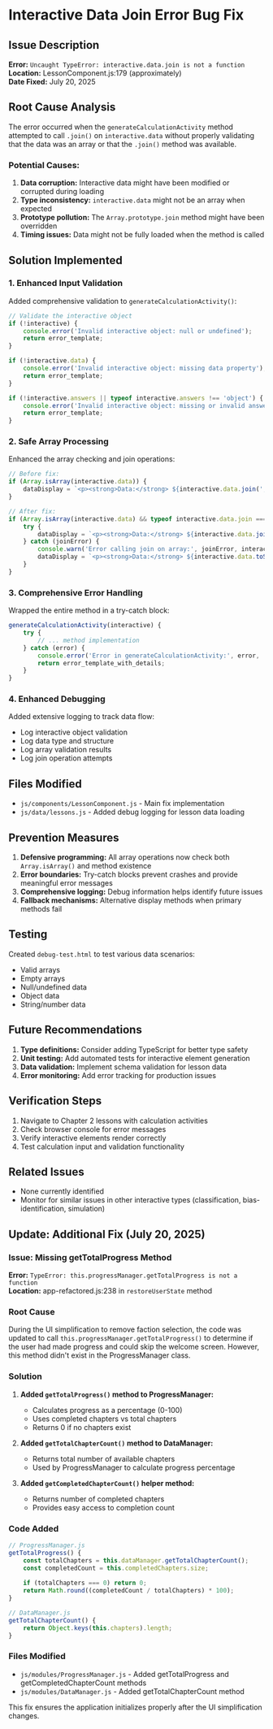 # Interactive Data Join Error Bug Fix

## Issue Description
**Error:** `Uncaught TypeError: interactive.data.join is not a function`  
**Location:** LessonComponent.js:179 (approximately)  
**Date Fixed:** July 20, 2025

## Root Cause Analysis
The error occurred when the `generateCalculationActivity` method attempted to call `.join()` on `interactive.data` without properly validating that the data was an array or that the `.join()` method was available.

### Potential Causes:
1. **Data corruption:** Interactive data might have been modified or corrupted during loading
2. **Type inconsistency:** `interactive.data` might not be an array when expected
3. **Prototype pollution:** The `Array.prototype.join` method might have been overridden
4. **Timing issues:** Data might not be fully loaded when the method is called

## Solution Implemented

### 1. Enhanced Input Validation
Added comprehensive validation to `generateCalculationActivity()`:
```javascript
// Validate the interactive object
if (!interactive) {
    console.error('Invalid interactive object: null or undefined');
    return error_template;
}

if (!interactive.data) {
    console.error('Invalid interactive object: missing data property');
    return error_template;
}

if (!interactive.answers || typeof interactive.answers !== 'object') {
    console.error('Invalid interactive object: missing or invalid answers property');
    return error_template;
}
```

### 2. Safe Array Processing
Enhanced the array checking and join operations:
```javascript
// Before fix:
if (Array.isArray(interactive.data)) {
    dataDisplay = `<p><strong>Data:</strong> ${interactive.data.join(', ')}</p>`;
}

// After fix:
if (Array.isArray(interactive.data) && typeof interactive.data.join === 'function') {
    try {
        dataDisplay = `<p><strong>Data:</strong> ${interactive.data.join(', ')}</p>`;
    } catch (joinError) {
        console.warn('Error calling join on array:', joinError, interactive.data);
        dataDisplay = `<p><strong>Data:</strong> ${interactive.data.toString()}</p>`;
    }
}
```

### 3. Comprehensive Error Handling
Wrapped the entire method in a try-catch block:
```javascript
generateCalculationActivity(interactive) {
    try {
        // ... method implementation
    } catch (error) {
        console.error('Error in generateCalculationActivity:', error, 'Interactive object:', interactive);
        return error_template_with_details;
    }
}
```

### 4. Enhanced Debugging
Added extensive logging to track data flow:
- Log interactive object validation
- Log data type and structure
- Log array validation results
- Log join operation attempts

## Files Modified
- `js/components/LessonComponent.js` - Main fix implementation
- `js/data/lessons.js` - Added debug logging for lesson data loading

## Prevention Measures
1. **Defensive programming:** All array operations now check both `Array.isArray()` and method existence
2. **Error boundaries:** Try-catch blocks prevent crashes and provide meaningful error messages
3. **Comprehensive logging:** Debug information helps identify future issues
4. **Fallback mechanisms:** Alternative display methods when primary methods fail

## Testing
Created `debug-test.html` to test various data scenarios:
- Valid arrays
- Empty arrays
- Null/undefined data
- Object data
- String/number data

## Future Recommendations
1. **Type definitions:** Consider adding TypeScript for better type safety
2. **Unit testing:** Add automated tests for interactive element generation
3. **Data validation:** Implement schema validation for lesson data
4. **Error monitoring:** Add error tracking for production issues

## Verification Steps
1. Navigate to Chapter 2 lessons with calculation activities
2. Check browser console for error messages
3. Verify interactive elements render correctly
4. Test calculation input and validation functionality

## Related Issues
- None currently identified
- Monitor for similar issues in other interactive types (classification, bias-identification, simulation)

## Update: Additional Fix (July 20, 2025)

### Issue: Missing getTotalProgress Method
**Error:** `TypeError: this.progressManager.getTotalProgress is not a function`  
**Location:** app-refactored.js:238 in `restoreUserState` method

### Root Cause
During the UI simplification to remove faction selection, the code was updated to call `this.progressManager.getTotalProgress()` to determine if the user had made progress and could skip the welcome screen. However, this method didn't exist in the ProgressManager class.

### Solution
1. **Added `getTotalProgress()` method to ProgressManager:**
   - Calculates progress as a percentage (0-100)
   - Uses completed chapters vs total chapters
   - Returns 0 if no chapters exist

2. **Added `getTotalChapterCount()` method to DataManager:**
   - Returns total number of available chapters
   - Used by ProgressManager to calculate progress percentage

3. **Added `getCompletedChapterCount()` helper method:**
   - Returns number of completed chapters
   - Provides easy access to completion count

### Code Added
```javascript
// ProgressManager.js
getTotalProgress() {
    const totalChapters = this.dataManager.getTotalChapterCount();
    const completedCount = this.completedChapters.size;
    
    if (totalChapters === 0) return 0;
    return Math.round((completedCount / totalChapters) * 100);
}

// DataManager.js
getTotalChapterCount() {
    return Object.keys(this.chapters).length;
}
```

### Files Modified
- `js/modules/ProgressManager.js` - Added getTotalProgress and getCompletedChapterCount methods
- `js/modules/DataManager.js` - Added getTotalChapterCount method

This fix ensures the application initializes properly after the UI simplification changes.
